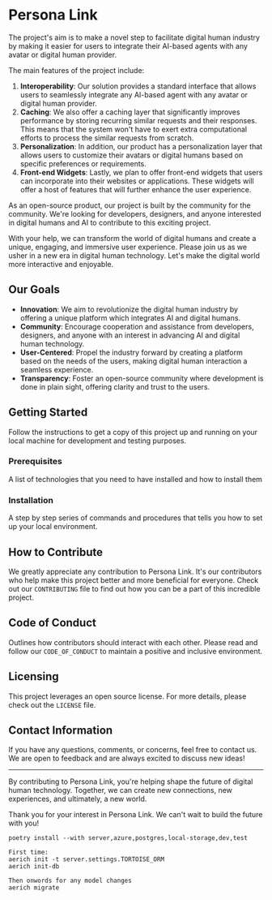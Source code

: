 # Persona Link
The project's aim is to make a novel step to facilitate digital human industry by making it easier for users to integrate their AI-based agents with any avatar or digital human provider. 

The main features of the project include:
1. **Interoperability**: Our solution provides a standard interface that allows users to seamlessly integrate any AI-based agent with any avatar or digital human provider.
2. **Caching**: We also offer a caching layer that significantly improves performance by storing recurring similar requests and their responses. This means that the system won't have to exert extra computational efforts to process the similar requests from scratch.
3. **Personalization**: In addition, our product has a personalization layer that allows users to customize their avatars or digital humans based on specific preferences or requirements.
4. **Front-end Widgets**: Lastly, we plan to offer front-end widgets that users can incorporate into their websites or applications. These widgets will offer a host of features that will further enhance the user experience.

As an open-source product, our project is built by the community for the community. We're looking for developers, designers, and anyone interested in digital humans and AI to contribute to this exciting project. 

With your help, we can transform the world of digital humans and create a unique, engaging, and immersive user experience. Please join us as we usher in a new era in digital human technology. Let's make the digital world more interactive and enjoyable.

## Our Goals

* **Innovation**: We aim to revolutionize the digital human industry by offering a unique platform which integrates AI and digital humans.
* **Community**: Encourage cooperation and assistance from developers, designers, and anyone with an interest in advancing AI and digital human technology.
* **User-Centered**: Propel the industry forward by creating a platform based on the needs of the users, making digital human interaction a seamless experience.
* **Transparency**: Foster an open-source community where development is done in plain sight, offering clarity and trust to the users.

## Getting Started

Follow the instructions to get a copy of this project up and running on your local machine for development and testing purposes.

### Prerequisites 

A list of technologies that you need to have installed and how to install them

### Installation 

A step by step series of commands and procedures that tells you how to set up your local environment.

## How to Contribute

We greatly appreciate any contribution to Persona Link. It's our contributors who help make this project better and more beneficial for everyone. Check out our `CONTRIBUTING` file to find out how you can be a part of this incredible project.

## Code of Conduct

Outlines how contributors should interact with each other. Please read and follow our `CODE_OF_CONDUCT` to maintain a positive and inclusive environment.

## Licensing 

This project leverages an open source license. For more details, please check out the `LICENSE` file.

## Contact Information

If you have any questions, comments, or concerns, feel free to contact us. We are open to feedback and are always excited to discuss new ideas!

---

By contributing to Persona Link, you're helping shape the future of digital human technology. Together, we can create new connections, new experiences, and ultimately, a new world.

Thank you for your interest in Persona Link. We can't wait to build the future with you!

```
poetry install --with server,azure,postgres,local-storage,dev,test

First time:
aerich init -t server.settings.TORTOISE_ORM
aerich init-db 

Then onwords for any model changes
aerich migrate
```